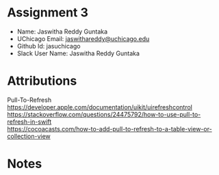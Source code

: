 # Assignment 3

- Name: Jaswitha Reddy Guntaka
- UChicago Email: jaswithareddy@uchicago.edu
- Github Id: jasuchicago
- Slack User Name: Jaswitha Reddy Guntaka

# Attributions

Pull-To-Refresh <br>
https://developer.apple.com/documentation/uikit/uirefreshcontrol <br>
https://stackoverflow.com/questions/24475792/how-to-use-pull-to-refresh-in-swift <br>
https://cocoacasts.com/how-to-add-pull-to-refresh-to-a-table-view-or-collection-view <br>

# Notes
